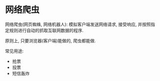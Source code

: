 # 网络爬虫

网络爬虫(网页蜘蛛, 网络机器人): 模拟客户端发送网络请求, 接受响应, 并按照指定规则进行自动的抓取互联网数据的程序.

原则上, 只要浏览器(客户端)能做的, 爬虫都能做.

常见用途:

* 抢票
* 投票
* 短信轰炸